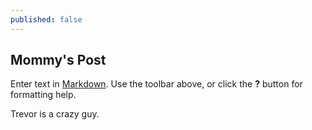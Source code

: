 ```yaml
---
published: false
---
```


## Mommy's Post

Enter text in [Markdown](http://daringfireball.net/projects/markdown/). Use the toolbar above, or click the **?** button for formatting help.

Trevor is a crazy guy.
